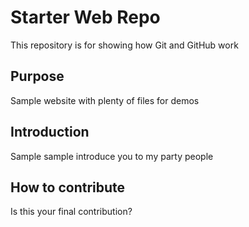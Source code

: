 # Starter Web Repo

This repository is for showing how Git and GitHub work

## Purpose

Sample website with plenty of files for demos

## Introduction

Sample sample introduce you to my party people

## How to contribute

Is this your final contribution?